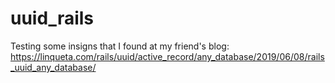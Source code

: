 # uuid_rails
Testing some insigns that I found at my friend's blog: https://linqueta.com/rails/uuid/active_record/any_database/2019/06/08/rails_uuid_any_database/
